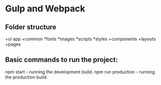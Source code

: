 # Gulp and Webpack #

## Folder structure ##
+ul app
  +common
   *fonts
   *images
   *scripts
   *styles
 +components
 +layouts
 +pages

## Basic commands to run the project: ##
npm start - running the development build.
npm run production - running the production build.

